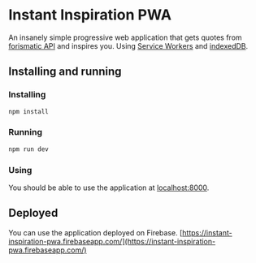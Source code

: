 # Instant Inspiration PWA

An insanely simple progressive web application that gets quotes from [forismatic API](https://forismatic.com/en/) and inspires you. Using [Service Workers](https://developer.mozilla.org/en-US/docs/Web/API/Service_Worker_API) and [indexedDB](https://developer.mozilla.org/en-US/docs/Web/API/IndexedDB_API).

## Installing and running

### Installing

```sh
npm install
```

### Running

```sh
npm run dev
```

### Using

You should be able to use the application at [localhost:8000](http://localhost:8000).


## Deployed

You can use the application deployed on Firebase.
[https://instant-inspiration-pwa.firebaseapp.com/](https://instant-inspiration-pwa.firebaseapp.com/)

